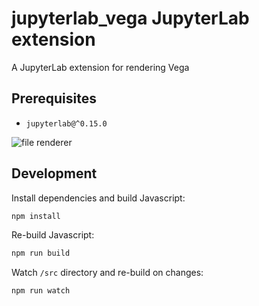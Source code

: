 # jupyterlab_vega JupyterLab extension

A JupyterLab extension for rendering Vega

## Prerequisites

* `jupyterlab@^0.15.0`

![file renderer](http://g.recordit.co/cbf0xnQHKn.gif)

## Development

Install dependencies and build Javascript:

```bash
npm install
```

Re-build Javascript:

```bash
npm run build
```

Watch `/src` directory and re-build on changes:

```bash
npm run watch
```
